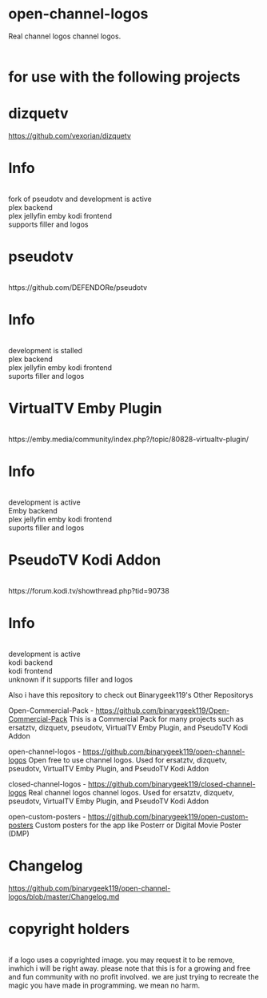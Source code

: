 # open-channel-logos
Real channel logos channel logos.
<br>
<br>
# for use with the following projects

# dizquetv
https://github.com/vexorian/dizquetv
<br>
# Info
<br>
fork of pseudotv and development is active<br>
plex backend<br>
plex jellyfin emby kodi frontend<br>
supports filler and logos<br>



# pseudotv 
<br>
https://github.com/DEFENDORe/pseudotv<br>

# Info
<br>
development is stalled<br>
plex backend<br>
plex jellyfin emby kodi frontend<br>
suports filler and logos<br>

# VirtualTV Emby Plugin
<br>
https://emby.media/community/index.php?/topic/80828-virtualtv-plugin/<br>

# Info
<br>
development is active<br>
Emby backend<br>
plex jellyfin emby kodi frontend<br>
suports filler and logos<br>

# PseudoTV Kodi Addon
<br>
https://forum.kodi.tv/showthread.php?tid=90738<br>

# Info
<br>
development is active<br>
kodi backend<br>
kodi frontend<br>
unknown if it supports filler and logos<br>


Also i have this repository to check out Binarygeek119's Other Repositorys


Open-Commercial-Pack - https://github.com/binarygeek119/Open-Commercial-Pack
This is a Commercial Pack for many projects such as ersatztv, dizquetv, pseudotv, VirtualTV Emby Plugin, and PseudoTV Kodi Addon

open-channel-logos - https://github.com/binarygeek119/open-channel-logos
Open free to use channel logos. Used for  ersatztv, dizquetv, pseudotv, VirtualTV Emby Plugin, and PseudoTV Kodi Addon

closed-channel-logos - https://github.com/binarygeek119/closed-channel-logos
Real channel logos channel logos. Used for  ersatztv, dizquetv, pseudotv, VirtualTV Emby Plugin, and PseudoTV Kodi Addon

open-custom-posters - https://github.com/binarygeek119/open-custom-posters
Custom posters for the app like Posterr or Digital Movie Poster (DMP)


# Changelog

https://github.com/binarygeek119/open-channel-logos/blob/master/Changelog.md


# copyright holders

<br>
if a logo uses a copyrighted image. you may request it to be remove, inwhich i will be right away. please note that this is for a growing and free and fun community with no profit involved. we are just trying to recreate the magic you have made in programming. we mean no harm.
